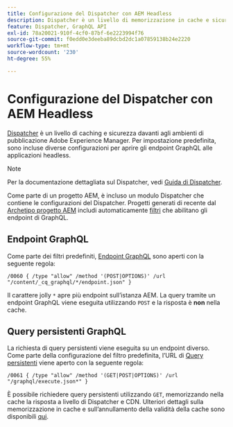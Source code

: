 ```yaml
---
title: Configurazione del Dispatcher con AEM Headless
description: Dispatcher è un livello di memorizzazione in cache e sicurezza davanti agli ambienti di pubblicazione Adobe Experience Manager. Diverse configurazioni vengono utilizzate per aprire gli endpoint GraphQL alle applicazioni headless.
feature: Dispatcher, GraphQL API
exl-id: 78a20021-910f-4cf0-87bf-6e2223994f76
source-git-commit: f0edd0e3deeba89dcbd2dc1a07859138b24e2220
workflow-type: tm+mt
source-wordcount: '230'
ht-degree: 55%

---
```


# Configurazione del Dispatcher con AEM Headless

[Dispatcher](https://experienceleague.adobe.com/docs/experience-manager-dispatcher/using/dispatcher.html?lang=it) è un livello di caching e sicurezza davanti agli ambienti di pubblicazione Adobe Experience Manager. Per impostazione predefinita, sono incluse diverse configurazioni per aprire gli endpoint GraphQL alle applicazioni headless.

>[!NOTE]
>
>Per la documentazione dettagliata sul Dispatcher, vedi [Guida di Dispatcher](https://experienceleague.adobe.com/docs/experience-manager-dispatcher/using/dispatcher.html?lang=it).

Come parte di un progetto AEM, è incluso un modulo Dispatcher che contiene le configurazioni del Dispatcher. Progetti generati di recente dal [Archetipo progetto AEM](https://github.com/adobe/aem-project-archetype) includi automaticamente [filtri](https://experienceleague.adobe.com/docs/experience-manager-dispatcher/using/configuring/dispatcher-configuration.html?lang=it#defining-a-filter) che abilitano gli endpoint di GraphQL.

## Endpoint GraphQL

Come parte dei filtri predefiniti, [Endpoint GraphQL](/help/headless/graphql-api/graphql-endpoint.md) sono aperti con la seguente regola:

```
/0060 { /type "allow" /method '(POST|OPTIONS)' /url "/content/_cq_graphql/*/endpoint.json" }
```

Il carattere jolly `*` apre più endpoint sull’istanza AEM. La query tramite un endpoint GraphQL viene eseguita utilizzando `POST` e la risposta è **non** nella cache.

## Query persistenti GraphQL

La richiesta di query persistenti viene eseguita su un endpoint diverso. Come parte della configurazione del filtro predefinita, l’URL di [Query persistenti](/help/headless/graphql-api/persisted-queries.md) viene aperto con la seguente regola:

```
/0061 { /type "allow" /method '(GET|POST|OPTIONS)' /url "/graphql/execute.json*" }
```

È possibile richiedere query persistenti utilizzando `GET`, memorizzando nella cache la risposta a livello di Dispatcher e CDN. Ulteriori dettagli sulla memorizzazione in cache e sull’annullamento della validità della cache sono disponibili [qui](/help/implementing/dispatcher/caching.md).
